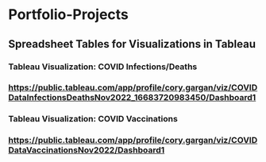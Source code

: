 # Portfolio-Projects

## Spreadsheet Tables for Visualizations in Tableau

### Tableau Visualization: COVID Infections/Deaths
### https://public.tableau.com/app/profile/cory.gargan/viz/COVIDDataInfectionsDeathsNov2022_16683720983450/Dashboard1 

### Tableau Visualization: COVID Vaccinations
### https://public.tableau.com/app/profile/cory.gargan/viz/COVIDDataVaccinationsNov2022/Dashboard1 
